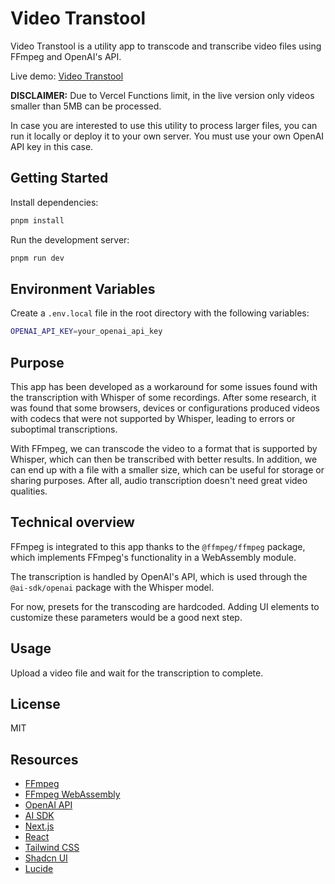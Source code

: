 # Video Transtool

Video Transtool is a utility app to transcode and transcribe video files using FFmpeg and OpenAI's API.

Live demo: [Video Transtool](https://video-transtool.vercel.app/)

**DISCLAIMER:** Due to Vercel Functions limit, in the live version only videos smaller than 5MB can be processed.

In case you are interested to use this utility to process larger files, you can run it locally or deploy it to your own server. You must use your own OpenAI API key in this case.

## Getting Started

Install dependencies:

```bash
pnpm install
```

Run the development server:

```bash
pnpm run dev
```

## Environment Variables

Create a `.env.local` file in the root directory with the following variables:

```bash
OPENAI_API_KEY=your_openai_api_key
```

## Purpose

This app has been developed as a workaround for some issues found with the transcription with Whisper of some recordings. After some research, it was found that some browsers, devices or configurations produced videos with codecs that were not supported by Whisper, leading to errors or suboptimal transcriptions.

With FFmpeg, we can transcode the video to a format that is supported by Whisper, which can then be transcribed with better results. In addition, we can end up with a file with a smaller size, which can be useful for storage or sharing purposes. After all, audio transcription doesn't need great video qualities.

## Technical overview

FFmpeg is integrated to this app thanks to the `@ffmpeg/ffmpeg` package, which implements FFmpeg's functionality in a WebAssembly module.

The transcription is handled by OpenAI's API, which is used through the `@ai-sdk/openai` package with the Whisper model.

For now, presets for the transcoding are hardcoded. Adding UI elements to customize these parameters would be a good next step.

## Usage

Upload a video file and wait for the transcription to complete.

## License

MIT

## Resources

- [FFmpeg](https://ffmpeg.org/)
- [FFmpeg WebAssembly](https://github.com/ffmpegwasm/ffmpeg.wasm)
- [OpenAI API](https://platform.openai.com/docs/api-reference)
- [AI SDK](https://github.com/vercel/ai)
- [Next.js](https://nextjs.org/)
- [React](https://reactjs.org/)
- [Tailwind CSS](https://tailwindcss.com/)
- [Shadcn UI](https://ui.shadcn.com/)
- [Lucide](https://lucide.dev/)
